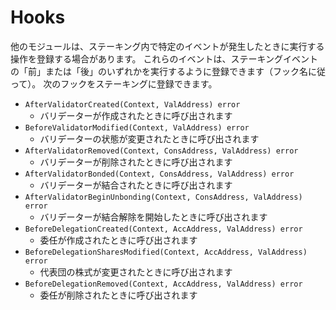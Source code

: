 # Hooks

他のモジュールは、ステーキング内で特定のイベントが発生したときに実行する操作を登録する場合があります。
これらのイベントは、ステーキングイベントの「前」または「後」のいずれかを実行するように登録できます（フック名に従って）。 次のフックをステーキングに登録できます。

- `AfterValidatorCreated(Context, ValAddress) error`
    - バリデーターが作成されたときに呼び出されます
- `BeforeValidatorModified(Context, ValAddress) error`
    - バリデーターの状態が変更されたときに呼び出されます
- `AfterValidatorRemoved(Context, ConsAddress, ValAddress) error`
    - バリデーターが削除されたときに呼び出されます
- `AfterValidatorBonded(Context, ConsAddress, ValAddress) error`
    - バリデーターが結合されたときに呼び出されます
- `AfterValidatorBeginUnbonding(Context, ConsAddress, ValAddress) error`
    - バリデーターが結合解除を開始したときに呼び出されます
- `BeforeDelegationCreated(Context, AccAddress, ValAddress) error`
    - 委任が作成されたときに呼び出されます
- `BeforeDelegationSharesModified(Context, AccAddress, ValAddress) error`
    - 代表団の株式が変更されたときに呼び出されます
- `BeforeDelegationRemoved(Context, AccAddress, ValAddress) error`
    - 委任が削除されたときに呼び出されます
